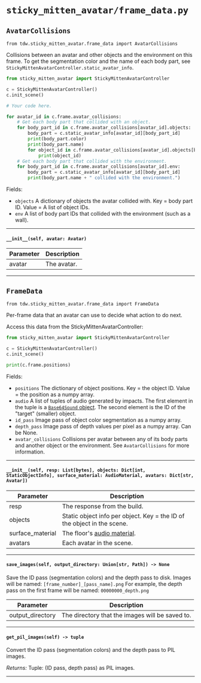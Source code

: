 # `sticky_mitten_avatar/frame_data.py`

## `AvatarCollisions`

`from tdw.sticky_mitten_avatar.frame_data import AvatarCollisions`

Collisions between an avatar and other objects and the environment on this frame.
To get the segmentation color and the name of each body part, see `StickyMittenAvatarController.static_avatar_info`.

```python
from sticky_mitten_avatar import StickyMittenAvatarController

c = StickyMittenAvatarController()
c.init_scene()

# Your code here.

for avatar_id in c.frame.avatar_collisions:
    # Get each body part that collided with an object.
    for body_part_id in c.frame.avatar_collisions[avatar_id].objects:
        body_part = c.static_avatar_info[avatar_id][body_part_id]
        print(body_part.color)
        print(body_part.name)
        for object_id in c.frame.avatar_collisions[avatar_id].objects[body_part_id]:
            print(object_id)
    # Get each body part that collided with the environment.
    for body_part_id in c.frame.avatar_collisions[avatar_id].env:
        body_part = c.static_avatar_info[avatar_id][body_part_id]
        print(body_part.name + " collided with the environment.")
```

Fields:

- `objects` A dictionary of objects the avatar collided with. Key = body part ID. Value = A list of object IDs.
- `env` A list of body part IDs that collided with the environment (such as a wall).

***

#### `__init__(self, avatar: Avatar)`


| Parameter | Description |
| --- | --- |
| avatar | The avatar. |

***

## `FrameData`

`from tdw.sticky_mitten_avatar.frame_data import FrameData`

Per-frame data that an avatar can use to decide what action to do next.

Access this data from the StickyMittenAvatarController:

```python
from sticky_mitten_avatar import StickyMittenAvatarController

c = StickyMittenAvatarController()
c.init_scene()

print(c.frame.positions)
```

Fields:

- `positions` The dictionary of object positions. Key = the object ID. Value = the position as a numpy array.
- `audio` A list of tuples of audio generated by impacts. The first element in the tuple is a [`Base64Sound` object](https://github.com/threedworld-mit/tdw/blob/master/Documentation/python/py_impact.md#base64sound).
          The second element is the ID of the "target" (smaller) object.
- `id_pass` Image pass of object color segmentation as a numpy array.
- `depth_pass` Image pass of depth values per pixel as a numpy array. Can be None.
- `avatar_collisions` Collisions per avatar between any of its body parts and another object or the environment.
                      See `AvatarCollisions` for more information.

***

#### `__init__(self, resp: List[bytes], objects: Dict[int, StaticObjectInfo], surface_material: AudioMaterial, avatars: Dict[str, Avatar])`


| Parameter | Description |
| --- | --- |
| resp | The response from the build. |
| objects | Static object info per object. Key = the ID of the object in the scene. |
| surface_material | The floor's [audio material](https://github.com/threedworld-mit/tdw/blob/master/Documentation/python/py_impact.md#audiomaterialenum). |
| avatars | Each avatar in the scene. |

***

#### `save_images(self, output_directory: Union[str, Path]) -> None`

Save the ID pass (segmentation colors) and the depth pass to disk.
Images will be named: `[frame_number]_[pass_name].png`
For example, the depth pass on the first frame will be named: `00000000_depth.png`

| Parameter | Description |
| --- | --- |
| output_directory | The directory that the images will be saved to. |

***

#### `get_pil_images(self) -> tuple`

Convert the ID pass (segmentation colors) and the depth pass to PIL images.

_Returns:_  Tuple: (ID pass, depth pass) as PIL images.

***

